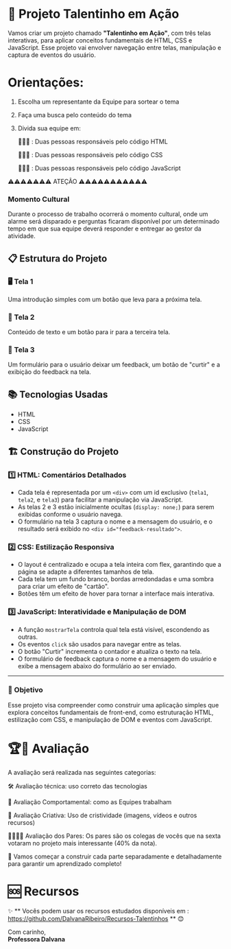 # 🚀 Projeto Talentinho em Ação

Vamos criar um projeto chamado **"Talentinho em Ação"**, com três telas interativas, para aplicar conceitos fundamentais de HTML, CSS e JavaScript. Esse projeto vai envolver navegação entre telas, manipulação e captura de eventos do usuário.

# Orientações:
1) Escolha um representante da Equipe para sortear o tema

2) Faça uma busca pelo conteúdo do tema
   
3) Divida sua equipe em:
   
   🧑🧑‍💻 : Duas pessoas responsáveis pelo código HTML
   
   🧑🧑‍💻 : Duas pessoas responsáveis pelo código CSS
   
   🧑🧑‍💻 : Duas pessoas responsáveis pelo código JavaScript
   
⚠️⚠️⚠️⚠️⚠️⚠️⚠️ ATEÇÃO ⚠️⚠️⚠️⚠️⚠️⚠️⚠️⚠️⚠️⚠️⚠️
### Momento Cultural
Durante o processo de trabalho ocorrerá o momento cultural, onde um alarme será disparado e perguntas ficaram disponível por um determinado tempo em que sua equipe deverá responder e entregar ao gestor da atividade.


## 📋 Estrutura do Projeto

### 🖥️ Tela 1
Uma introdução simples com um botão que leva para a próxima tela.

### 📄 Tela 2
Conteúdo de texto e um botão para ir para a terceira tela.

### 💬 Tela 3
Um formulário para o usuário deixar um feedback, um botão de "curtir" e a exibição do feedback na tela.

## 📚 Tecnologias Usadas
- HTML
- CSS
- JavaScript

## 🏗️ Construção do Projeto

### 1️⃣ **HTML**: Comentários Detalhados
- Cada tela é representada por um `<div>` com um id exclusivo (`tela1`, `tela2`, e `tela3`) para facilitar a manipulação via JavaScript.
- As telas 2 e 3 estão inicialmente ocultas (`display: none;`) para serem exibidas conforme o usuário navega.
- O formulário na tela 3 captura o nome e a mensagem do usuário, e o resultado será exibido no `<div id="feedback-resultado">`.

### 2️⃣ **CSS**: Estilização Responsiva
- O layout é centralizado e ocupa a tela inteira com flex, garantindo que a página se adapte a diferentes tamanhos de tela.
- Cada tela tem um fundo branco, bordas arredondadas e uma sombra para criar um efeito de "cartão".
- Botões têm um efeito de hover para tornar a interface mais interativa.

### 3️⃣ **JavaScript**: Interatividade e Manipulação de DOM
- A função `mostrarTela` controla qual tela está visível, escondendo as outras.
- Os eventos `click` são usados para navegar entre as telas.
- O botão "Curtir" incrementa o contador e atualiza o texto na tela.
- O formulário de feedback captura o nome e a mensagem do usuário e exibe a mensagem abaixo do formulário ao ser enviado.

---

### 🎯 Objetivo
Esse projeto visa compreender como construir uma aplicação simples que explora conceitos fundamentais de front-end, como estruturação HTML, estilização com CSS, e manipulação de DOM e eventos com JavaScript.

# 🏆📝 Avaliação
A avaliação será realizada nas seguintes categorias:

🛠️ Avaliação técnica: uso correto das tecnologias 

🤗 Avaliação Comportamental: como as Equipes trabalham

🎇 Avaliação Criativa: Uso de cristividade (imagens, vídeos e outros recursos)

🙋‍♂🙋‍♀‍‍ Avaliação dos Pares: Os pares são os colegas de vocês que na sexta votaram no projeto mais interessante (40% da nota).

🔗 Vamos começar a construir cada parte separadamente e detalhadamente para garantir um aprendizado completo!

# 🆘 Recursos 
✨ ** Vocês podem usar os recursos estudados disponíveis em : https://github.com/DalvanaRibeiro/Recursos-Talentinhos ** 😊

Com carinho,  
**Professora Dalvana**
